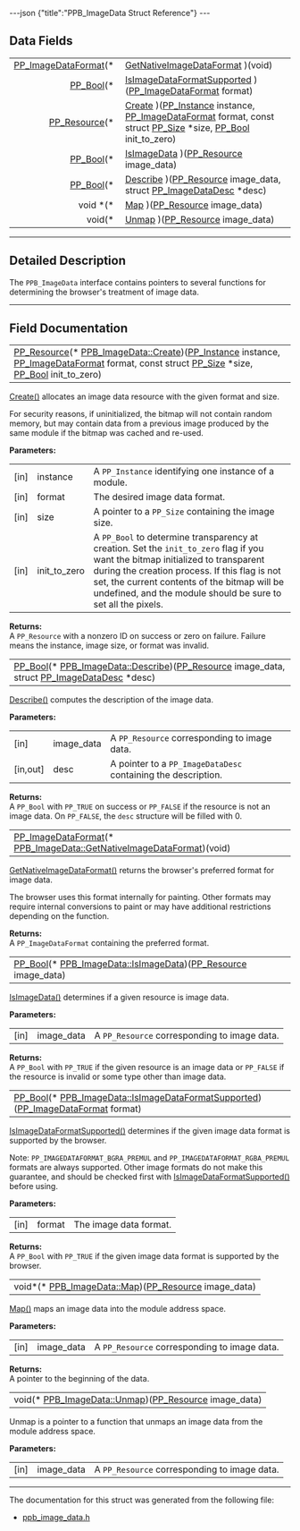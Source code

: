 ---json {"title":"PPB\_ImageData Struct Reference"} ---

Data Fields
-----------

<table><tbody><tr class="odd"><td style="text-align: right;"><a href="/docs/native-client/pepper_beta/c/group___enums#ga2ee7ad01799553e5f17bdaa35dd952ee" class="el">PP_ImageDataFormat</a>(* </td><td><a href="/docs/native-client/pepper_beta/c/struct_p_p_b___image_data__1__0#adba78e8f9e623809b6b23419dbce4d65" class="el">GetNativeImageDataFormat</a> )(void)</td></tr><tr class="even"><td style="text-align: right;"><a href="/docs/native-client/pepper_beta/c/group___enums#ga4f272d99be14aacafe08dfd4ef830918" class="el">PP_Bool</a>(* </td><td><a href="/docs/native-client/pepper_beta/c/struct_p_p_b___image_data__1__0#a451a583a5caa74bdc735e324de282b82" class="el">IsImageDataFormatSupported</a> )(<a href="/docs/native-client/pepper_beta/c/group___enums#ga2ee7ad01799553e5f17bdaa35dd952ee" class="el">PP_ImageDataFormat</a> format)</td></tr><tr class="odd"><td style="text-align: right;"><a href="/docs/native-client/pepper_beta/c/group___typedefs#gafdc3895ee80f4750d0d95ae1b677e9b7" class="el">PP_Resource</a>(* </td><td><a href="/docs/native-client/pepper_beta/c/struct_p_p_b___image_data__1__0#ab7146e66c91e651259ef9d81bcee7776" class="el">Create</a> )(<a href="/docs/native-client/pepper_beta/c/group___typedefs#ga89b662403e6a687bb914b80114c0d19d" class="el">PP_Instance</a> instance, <a href="/docs/native-client/pepper_beta/c/group___enums#ga2ee7ad01799553e5f17bdaa35dd952ee" class="el">PP_ImageDataFormat</a> format, const struct <a href="/docs/native-client/pepper_beta/c/struct_p_p___size/" class="el">PP_Size</a> *size, <a href="/docs/native-client/pepper_beta/c/group___enums#ga4f272d99be14aacafe08dfd4ef830918" class="el">PP_Bool</a> init_to_zero)</td></tr><tr class="even"><td style="text-align: right;"><a href="/docs/native-client/pepper_beta/c/group___enums#ga4f272d99be14aacafe08dfd4ef830918" class="el">PP_Bool</a>(* </td><td><a href="/docs/native-client/pepper_beta/c/struct_p_p_b___image_data__1__0#a1e208943ea241fc4050d0190a0e92492" class="el">IsImageData</a> )(<a href="/docs/native-client/pepper_beta/c/group___typedefs#gafdc3895ee80f4750d0d95ae1b677e9b7" class="el">PP_Resource</a> image_data)</td></tr><tr class="odd"><td style="text-align: right;"><a href="/docs/native-client/pepper_beta/c/group___enums#ga4f272d99be14aacafe08dfd4ef830918" class="el">PP_Bool</a>(* </td><td><a href="/docs/native-client/pepper_beta/c/struct_p_p_b___image_data__1__0#a0598a298c53b777d9909f80c70987629" class="el">Describe</a> )(<a href="/docs/native-client/pepper_beta/c/group___typedefs#gafdc3895ee80f4750d0d95ae1b677e9b7" class="el">PP_Resource</a> image_data, struct <a href="/docs/native-client/pepper_beta/c/struct_p_p___image_data_desc/" class="el">PP_ImageDataDesc</a> *desc)</td></tr><tr class="even"><td style="text-align: right;">void *(* </td><td><a href="/docs/native-client/pepper_beta/c/struct_p_p_b___image_data__1__0#a2e7d4b40b88c0680b263db05745055e9" class="el">Map</a> )(<a href="/docs/native-client/pepper_beta/c/group___typedefs#gafdc3895ee80f4750d0d95ae1b677e9b7" class="el">PP_Resource</a> image_data)</td></tr><tr class="odd"><td style="text-align: right;">void(* </td><td><a href="/docs/native-client/pepper_beta/c/struct_p_p_b___image_data__1__0#ab0fc702469c51be79b2f8b74d9148c81" class="el">Unmap</a> )(<a href="/docs/native-client/pepper_beta/c/group___typedefs#gafdc3895ee80f4750d0d95ae1b677e9b7" class="el">PP_Resource</a> image_data)</td></tr></tbody></table>

------------------------------------------------------------------------

<span id="details" class="anchor" style="margin: 0;"></span>

Detailed Description
--------------------

The `PPB_ImageData` interface contains pointers to several functions for determining the browser's treatment of image data.

------------------------------------------------------------------------

Field Documentation
-------------------

<span id="ab7146e66c91e651259ef9d81bcee7776" class="anchor" style="margin: 0;"></span>

<table><tbody><tr class="odd"><td><a href="/docs/native-client/pepper_beta/c/group___typedefs#gafdc3895ee80f4750d0d95ae1b677e9b7" class="el">PP_Resource</a>(* <a href="/docs/native-client/pepper_beta/c/struct_p_p_b___image_data__1__0#ab7146e66c91e651259ef9d81bcee7776" class="el">PPB_ImageData::Create</a>)(<a href="/docs/native-client/pepper_beta/c/group___typedefs#ga89b662403e6a687bb914b80114c0d19d" class="el">PP_Instance</a> instance, <a href="/docs/native-client/pepper_beta/c/group___enums#ga2ee7ad01799553e5f17bdaa35dd952ee" class="el">PP_ImageDataFormat</a> format, const struct <a href="/docs/native-client/pepper_beta/c/struct_p_p___size/" class="el">PP_Size</a> *size, <a href="/docs/native-client/pepper_beta/c/group___enums#ga4f272d99be14aacafe08dfd4ef830918" class="el">PP_Bool</a> init_to_zero)</td></tr></tbody></table>

<a href="/docs/native-client/pepper_beta/c/struct_p_p_b___image_data__1__0#ab7146e66c91e651259ef9d81bcee7776" class="el" title="Create() allocates an image data resource with the given format and size.">Create()</a> allocates an image data resource with the given format and size.

For security reasons, if uninitialized, the bitmap will not contain random memory, but may contain data from a previous image produced by the same module if the bitmap was cached and re-used.

**Parameters:**  
<table><tbody><tr class="odd"><td>[in]</td><td>instance</td><td>A <code>PP_Instance</code> identifying one instance of a module.</td></tr><tr class="even"><td>[in]</td><td>format</td><td>The desired image data format.</td></tr><tr class="odd"><td>[in]</td><td>size</td><td>A pointer to a <code>PP_Size</code> containing the image size.</td></tr><tr class="even"><td>[in]</td><td>init_to_zero</td><td>A <code>PP_Bool</code> to determine transparency at creation. Set the <code>init_to_zero</code> flag if you want the bitmap initialized to transparent during the creation process. If this flag is not set, the current contents of the bitmap will be undefined, and the module should be sure to set all the pixels.</td></tr></tbody></table>

<!-- -->

**Returns:**  
A `PP_Resource` with a nonzero ID on success or zero on failure. Failure means the instance, image size, or format was invalid.

<span id="a0598a298c53b777d9909f80c70987629" class="anchor" style="margin: 0;"></span>

<table><tbody><tr class="odd"><td><a href="/docs/native-client/pepper_beta/c/group___enums#ga4f272d99be14aacafe08dfd4ef830918" class="el">PP_Bool</a>(* <a href="/docs/native-client/pepper_beta/c/struct_p_p_b___image_data__1__0#a0598a298c53b777d9909f80c70987629" class="el">PPB_ImageData::Describe</a>)(<a href="/docs/native-client/pepper_beta/c/group___typedefs#gafdc3895ee80f4750d0d95ae1b677e9b7" class="el">PP_Resource</a> image_data, struct <a href="/docs/native-client/pepper_beta/c/struct_p_p___image_data_desc/" class="el">PP_ImageDataDesc</a> *desc)</td></tr></tbody></table>

<a href="/docs/native-client/pepper_beta/c/struct_p_p_b___image_data__1__0#a0598a298c53b777d9909f80c70987629" class="el" title="Describe() computes the description of the image data.">Describe()</a> computes the description of the image data.

**Parameters:**  
<table><tbody><tr class="odd"><td>[in]</td><td>image_data</td><td>A <code>PP_Resource</code> corresponding to image data.</td></tr><tr class="even"><td>[in,out]</td><td>desc</td><td>A pointer to a <code>PP_ImageDataDesc</code> containing the description.</td></tr></tbody></table>

<!-- -->

**Returns:**  
A `PP_Bool` with `PP_TRUE` on success or `PP_FALSE` if the resource is not an image data. On `PP_FALSE`, the `desc` structure will be filled with 0.

<span id="adba78e8f9e623809b6b23419dbce4d65" class="anchor" style="margin: 0;"></span>

<table><tbody><tr class="odd"><td><a href="/docs/native-client/pepper_beta/c/group___enums#ga2ee7ad01799553e5f17bdaa35dd952ee" class="el">PP_ImageDataFormat</a>(* <a href="/docs/native-client/pepper_beta/c/struct_p_p_b___image_data__1__0#adba78e8f9e623809b6b23419dbce4d65" class="el">PPB_ImageData::GetNativeImageDataFormat</a>)(void)</td></tr></tbody></table>

<a href="/docs/native-client/pepper_beta/c/struct_p_p_b___image_data__1__0#adba78e8f9e623809b6b23419dbce4d65" class="el" title="GetNativeImageDataFormat() returns the browser&#39;s preferred format for image data.">GetNativeImageDataFormat()</a> returns the browser's preferred format for image data.

The browser uses this format internally for painting. Other formats may require internal conversions to paint or may have additional restrictions depending on the function.

**Returns:**  
A `PP_ImageDataFormat` containing the preferred format.

<span id="a1e208943ea241fc4050d0190a0e92492" class="anchor" style="margin: 0;"></span>

<table><tbody><tr class="odd"><td><a href="/docs/native-client/pepper_beta/c/group___enums#ga4f272d99be14aacafe08dfd4ef830918" class="el">PP_Bool</a>(* <a href="/docs/native-client/pepper_beta/c/struct_p_p_b___image_data__1__0#a1e208943ea241fc4050d0190a0e92492" class="el">PPB_ImageData::IsImageData</a>)(<a href="/docs/native-client/pepper_beta/c/group___typedefs#gafdc3895ee80f4750d0d95ae1b677e9b7" class="el">PP_Resource</a> image_data)</td></tr></tbody></table>

<a href="/docs/native-client/pepper_beta/c/struct_p_p_b___image_data__1__0#a1e208943ea241fc4050d0190a0e92492" class="el" title="IsImageData() determines if a given resource is image data.">IsImageData()</a> determines if a given resource is image data.

**Parameters:**  
<table><tbody><tr class="odd"><td>[in]</td><td>image_data</td><td>A <code>PP_Resource</code> corresponding to image data.</td></tr></tbody></table>

<!-- -->

**Returns:**  
A `PP_Bool` with `PP_TRUE` if the given resource is an image data or `PP_FALSE` if the resource is invalid or some type other than image data.

<span id="a451a583a5caa74bdc735e324de282b82" class="anchor" style="margin: 0;"></span>

<table><tbody><tr class="odd"><td><a href="/docs/native-client/pepper_beta/c/group___enums#ga4f272d99be14aacafe08dfd4ef830918" class="el">PP_Bool</a>(* <a href="/docs/native-client/pepper_beta/c/struct_p_p_b___image_data__1__0#a451a583a5caa74bdc735e324de282b82" class="el">PPB_ImageData::IsImageDataFormatSupported</a>)(<a href="/docs/native-client/pepper_beta/c/group___enums#ga2ee7ad01799553e5f17bdaa35dd952ee" class="el">PP_ImageDataFormat</a> format)</td></tr></tbody></table>

<a href="/docs/native-client/pepper_beta/c/struct_p_p_b___image_data__1__0#a451a583a5caa74bdc735e324de282b82" class="el" title="IsImageDataFormatSupported() determines if the given image data format is supported by the browser...">IsImageDataFormatSupported()</a> determines if the given image data format is supported by the browser.

Note: `PP_IMAGEDATAFORMAT_BGRA_PREMUL` and `PP_IMAGEDATAFORMAT_RGBA_PREMUL` formats are always supported. Other image formats do not make this guarantee, and should be checked first with <a href="/docs/native-client/pepper_beta/c/struct_p_p_b___image_data__1__0#a451a583a5caa74bdc735e324de282b82" class="el" title="IsImageDataFormatSupported() determines if the given image data format is supported by the browser...">IsImageDataFormatSupported()</a> before using.

**Parameters:**  
<table><tbody><tr class="odd"><td>[in]</td><td>format</td><td>The image data format.</td></tr></tbody></table>

<!-- -->

**Returns:**  
A `PP_Bool` with `PP_TRUE` if the given image data format is supported by the browser.

<span id="a2e7d4b40b88c0680b263db05745055e9" class="anchor" style="margin: 0;"></span>

<table><tbody><tr class="odd"><td>void*(* <a href="/docs/native-client/pepper_beta/c/struct_p_p_b___image_data__1__0#a2e7d4b40b88c0680b263db05745055e9" class="el">PPB_ImageData::Map</a>)(<a href="/docs/native-client/pepper_beta/c/group___typedefs#gafdc3895ee80f4750d0d95ae1b677e9b7" class="el">PP_Resource</a> image_data)</td></tr></tbody></table>

<a href="/docs/native-client/pepper_beta/c/struct_p_p_b___image_data__1__0#a2e7d4b40b88c0680b263db05745055e9" class="el" title="Map() maps an image data into the module address space.">Map()</a> maps an image data into the module address space.

**Parameters:**  
<table><tbody><tr class="odd"><td>[in]</td><td>image_data</td><td>A <code>PP_Resource</code> corresponding to image data.</td></tr></tbody></table>

<!-- -->

**Returns:**  
A pointer to the beginning of the data.

<span id="ab0fc702469c51be79b2f8b74d9148c81" class="anchor" style="margin: 0;"></span>

<table><tbody><tr class="odd"><td>void(* <a href="/docs/native-client/pepper_beta/c/struct_p_p_b___image_data__1__0#ab0fc702469c51be79b2f8b74d9148c81" class="el">PPB_ImageData::Unmap</a>)(<a href="/docs/native-client/pepper_beta/c/group___typedefs#gafdc3895ee80f4750d0d95ae1b677e9b7" class="el">PP_Resource</a> image_data)</td></tr></tbody></table>

Unmap is a pointer to a function that unmaps an image data from the module address space.

**Parameters:**  
<table><tbody><tr class="odd"><td>[in]</td><td>image_data</td><td>A <code>PP_Resource</code> corresponding to image data.</td></tr></tbody></table>

------------------------------------------------------------------------

The documentation for this struct was generated from the following file:

-   <a href="/docs/native-client/pepper_beta/c/ppb__image__data_8h/" class="el">ppb_image_data.h</a>
